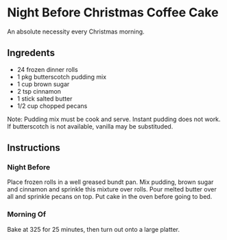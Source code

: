 # Night Before Christmas Coffee Cake
An absolute necessity every Christmas morning.

## Ingredents
* 24 frozen dinner rolls
* 1 pkg butterscotch pudding mix
* 1 cup brown sugar
* 2 tsp cinnamon
* 1 stick salted butter
* 1/2 cup chopped pecans

Note: Pudding mix must be cook and serve. Instant pudding does not work. If butterscotch is not available, vanilla may be substituded.

## Instructions
### Night Before
Place frozen rolls in a well greased bundt pan. Mix pudding, brown sugar and cinnamon and sprinkle this mixture over rolls. Pour melted butter over all and sprinkle pecans on top. Put cake in the oven before going to bed.

### Morning Of
Bake at 325 for 25 minutes, then turn out onto a large platter.
